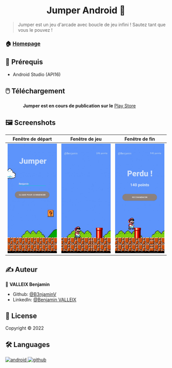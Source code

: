 <h1 align="center"> Jumper Android 👋</h1>

> Jumper est un jeu d'arcade avec boucle de jeu infini ! Sautez tant que vous le pouvez !

### 🏠 [Homepage](https://github.com/B3njaminV/)


## 📍 Prérequis

- Android Studio (API16)

## 🖱️ Téléchargement

&nbsp;&nbsp;&nbsp;&nbsp;&nbsp;&nbsp;&nbsp;&nbsp;&nbsp;&nbsp;&nbsp;&nbsp;&nbsp;&nbsp;**Jumper est en cours de publication sur le** [Play Store](https://play.google.com/store)

## 🖼️ Screenshots

| Fenêtre de départ | Fenêtre de jeu | Fenêtre de fin |
|-------------- | --------------| -------------- |
| ![Image](./jumper_picture/commencer.jpg) | ![Image](./jumper_picture/jeu.jpg) | ![Image](./jumper_picture/perdu.jpg) |

## ✍️ Auteur

👤 **VALLEIX Benjamin**

* Github: [@B3njaminV](https://github.com/B3njaminV)
* LinkedIn: [@Benjamin VALLEIX](https://www.linkedin.com/in/benjamin-valleix-27115719a)


## 📝 License

Copyright © 2022


## 🛠  Languages

<p>
    <a href="https://developer.android.com/studio" target="_blank">
        <img src="https://www.vectorlogo.zone/logos/android/android-icon.svg" alt="android" width="60" height="60"/>
    </a>
	<a href="https://github.com/" target="_blank">
        <img src="https://www.vectorlogo.zone/logos/github/github-icon.svg" alt="github" width="60" height="60"/>
    </a>
</p>

